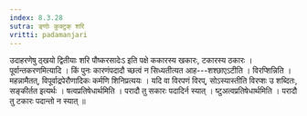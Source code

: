 ```yaml
---
index: 8.3.28
sutra: ङ्णोः कुक्टुक् शरि
vritti: padamanjari
---
```


 उदाहरणेषु ठ्खयो द्वितीयाः शरि पौष्करसादेःऽ इति पक्षे ककारस्य खकारः, टकारस्य ठकारः । पूर्वान्तकरणमित्यादि । किं पुनः कारणंपदादौ च्छत्वं न सिध्यतीत्यत आह---शश्छाएऽटीति । विरप्शिन्निति । महन्नामैतत्, विपूर्वाद्रपेरौणादिकः कर्मणि शिनिप्रत्ययः । यदि वा विरपणं विरप्, सोऽस्यास्तीति विरप्शः उ शब्दितः, सङ्कीर्तत इत्यर्थः । षत्वप्रतिषेधार्थमिति । परादौ तु सकारः पदादिर्न स्यात् । ष्टुअत्वप्रतिषेधार्थमिति । परादौ तु टकारः पदान्तो न स्यात् ॥